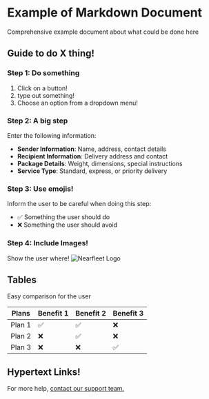 # Example of Markdown Document

Comprehensive example document about what could be done here

## Guide to do X thing!

### Step 1: Do something
1. Click on a button!
2. type out something!
3. Choose an option from a dropdown menu!

### Step 2: A big step
Enter the following information:
- **Sender Information**: Name, address, contact details
- **Recipient Information**: Delivery address and contact
- **Package Details**: Weight, dimensions, special instructions
- **Service Type**: Standard, express, or priority delivery

### Step 3: Use emojis!
Inform the user to be careful when doing this step:
- ✅ Something the user should do
- ❌ Something the user should avoid

### Step 4: Include Images!
Show the user where!
![Nearfleet Logo](https://img1.wsimg.com/isteam/ip/dc986d71-da67-47ea-9ae6-815584738bc2/blob-7fbb3de.png/:/rs=w:370,h:69,cg:true,m/cr=w:370,h:69/qt=q:95)

<!-- TODO: Show gifs
### Step 5: Gifs!
Show the user how!
![Browser Reload Demo](browser_reload.gif)
-->

## Tables

Easy comparison for the user

| Plans | Benefit 1 | Benefit 2 | Benefit 3 |
|--------|----|----|----|
| Plan 1 | ✅ | ✅ | ❌ |
| Plan 2 | ❌ | ✅ | ❌ |
| Plan 3 | ❌ | ❌ | ✅ |

## Hypertext Links!

For more help, [contact our support team.](https://nearfleet.com)
